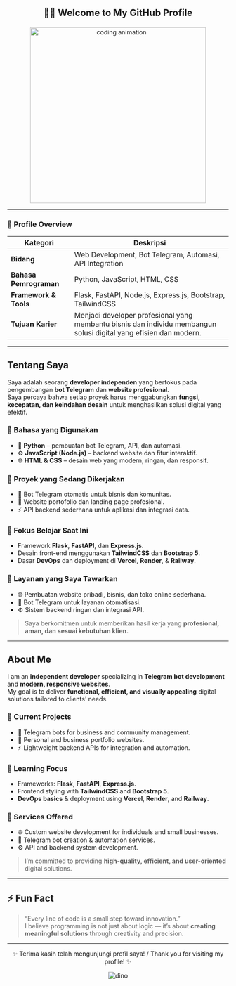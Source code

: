 ## <p align="center"><b>👨‍💻 Welcome to My GitHub Profile</b></p>
<p align="center">
  <img src="https://i.imgur.com/A6bWGFl.gif" width="400" alt="coding animation">
</p>

---

### 🧾 Profile Overview

| Kategori | Deskripsi |
|-----------|------------|
| **Bidang** | Web Development, Bot Telegram, Automasi, API Integration |
| **Bahasa Pemrograman** | Python, JavaScript, HTML, CSS |
| **Framework & Tools** | Flask, FastAPI, Node.js, Express.js, Bootstrap, TailwindCSS |
| **Tujuan Karier** | Menjadi developer profesional yang membantu bisnis dan individu membangun solusi digital yang efisien dan modern. |

---

## **Tentang Saya**

Saya adalah seorang **developer independen** yang berfokus pada pengembangan **bot Telegram** dan **website profesional**.  
Saya percaya bahwa setiap proyek harus menggabungkan **fungsi, kecepatan, dan keindahan desain** untuk menghasilkan solusi digital yang efektif.

### 🚀 Bahasa yang Digunakan
- 🐍 **Python** – pembuatan bot Telegram, API, dan automasi.  
- ⚙️ **JavaScript (Node.js)** – backend website dan fitur interaktif.  
- 🌐 **HTML & CSS** – desain web yang modern, ringan, dan responsif.  

### 🧩 Proyek yang Sedang Dikerjakan
- 🤖 Bot Telegram otomatis untuk bisnis dan komunitas.  
- 💼 Website portofolio dan landing page profesional.  
- ⚡ API backend sederhana untuk aplikasi dan integrasi data.

### 🧠 Fokus Belajar Saat Ini
- Framework **Flask**, **FastAPI**, dan **Express.js**.  
- Desain front-end menggunakan **TailwindCSS** dan **Bootstrap 5**.  
- Dasar **DevOps** dan deployment di **Vercel**, **Render**, & **Railway**.

### 💼 Layanan yang Saya Tawarkan
- 🌐 Pembuatan website pribadi, bisnis, dan toko online sederhana.  
- 🤖 Bot Telegram untuk layanan otomatisasi.  
- ⚙️ Sistem backend ringan dan integrasi API.

> Saya berkomitmen untuk memberikan hasil kerja yang **profesional, aman, dan sesuai kebutuhan klien.**

---

## **About Me**

I am an **independent developer** specializing in **Telegram bot development** and **modern, responsive websites**.  
My goal is to deliver **functional, efficient, and visually appealing** digital solutions tailored to clients’ needs. 

### 🧩 Current Projects
- 🤖 Telegram bots for business and community management.  
- 💼 Personal and business portfolio websites.  
- ⚡ Lightweight backend APIs for integration and automation.

### 🧠 Learning Focus
- Frameworks: **Flask**, **FastAPI**, **Express.js**.  
- Frontend styling with **TailwindCSS** and **Bootstrap 5**.  
- **DevOps basics** & deployment using **Vercel**, **Render**, and **Railway**.

### 💼 Services Offered
- 🌐 Custom website development for individuals and small businesses.  
- 🤖 Telegram bot creation & automation services.  
- ⚙️ API and backend system development.

> I’m committed to providing **high-quality, efficient, and user-oriented** digital solutions.

---

## ⚡ Fun Fact
> “Every line of code is a small step toward innovation.”  
I believe programming is not just about logic — it’s about **creating meaningful solutions** through creativity and precision.

---

<p align="center">✨ Terima kasih telah mengunjungi profil saya! / Thank you for visiting my profile! ✨</p>



<p align="center"><img src="https://raw.githubusercontent.com/TheDudeThatCode/TheDudeThatCode/master/Assets/dino.gif" alt="dino"  />
